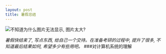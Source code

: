 ```yaml
---
layout: post
title: 暑假总结
---
```



![不知道为什么图片无法显示, 图片太大?](https://raw.githubusercontent.com/shennian/shennian.github.io/tree/master/_posts/waste_time.jpg)



*暑假快结束了,  写点东西, 给自己一个交待。在准备考研的过程中,  提升了很多, 不知道最后结果如何,  希望多少有些用吧。*
###对计算机系统的理解

